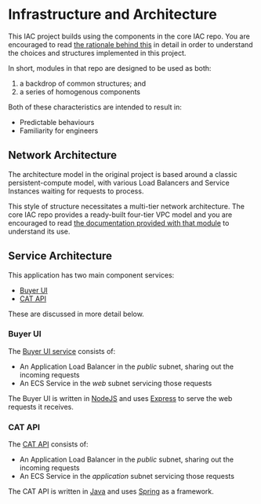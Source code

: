 # Infrastructure and Architecture

This IAC project builds using the components in the core IAC repo. You are encouraged to read [the rationale behind this](https://github.com/Crown-Commercial-Service/ccs-migration-alpha-tools/blob/main/README.md) in detail in order to understand the choices and structures implemented in this project.

In short, modules in that repo are designed to be used as both:
  1. a backdrop of common structures; and
  2. a series of homogenous components

Both of these characteristics are intended to result in:
  * Predictable behaviours
  * Familiarity for engineers

## Network Architecture

The architecture model in the original project is based around a classic persistent-compute model, with various Load Balancers and Service Instances waiting for requests to process.

This style of structure necessitates a multi-tier network architecture. The core IAC repo provides a ready-built four-tier VPC model and you are encouraged to read [the documentation provided with that module](https://github.com/Crown-Commercial-Service/ccs-migration-alpha-tools/blob/main/modules/four-tier-vpc/README.md) to understand its use.

## Service Architecture

This application has two main component services:
* [Buyer UI](#buyer-ui)
* [CAT API](#cat-api)

These are discussed in more detail below.

### Buyer UI

The [Buyer UI service](compositions/cat-full/service_buyer_ui.tf) consists of:
* An Application Load Balancer in the _public_ subnet, sharing out the incoming requests
* An ECS Service in the _web_ subnet servicing those requests

The Buyer UI is written in [NodeJS](https://nodejs.org/en) and uses [Express](https://expressjs.com) to serve the web requests it receives.

### CAT API

The [CAT API](compositions/cat-full/service_cat_api.tf) consists of:
* An Application Load Balancer in the _public_ subnet, sharing out the incoming requests
* An ECS Service in the _application_ subnet servicing those requests

The CAT API is written in [Java](https://www.java.com/en/) and uses [Spring](https://spring.io) as a framework.
